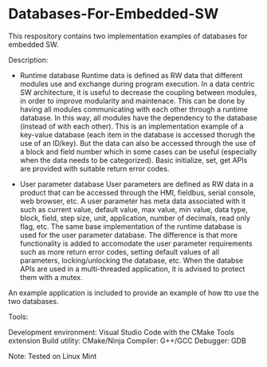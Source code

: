 # Databases-For-Embedded-SW
This respository contains two implementation examples of databases for embedded SW.

Description:

- Runtime database
Runtime data is defined as RW data that different modules use and exchange during program execution.
In a data centric SW architecture, it is useful to decrease the coupling between modules, in order to improve
modularity and maintenace. This can be done by having all modules communicating with each other through a runtime database.
In this way, all modules have the dependency to the database (instead of with each other). This is an implementation example 
of a key-value database (each item in the database is accessed thorugh the use of an ID/key). But the data can also be 
accessed through the use of a block and field number which in some cases can be useful (especially when the data needs to be categorized).
Basic initialize, set, get APIs are provided with suitable return error codes.

- User parameter database
User parameters are defined as RW data in a product that can be accessed through the HMI, fieldbus, serial console, web browser, etc.
A user parameter has meta data associated with it such as current value, default value, max value, min value, data type, block, field, 
step size, unit, application, number of decimals, read only flag, etc. The same base implementation of the runtime database is used 
for the user parameter database. The difference is that more functionality is added to accomodate the user parameter requirements 
such as more return error codes, setting default values of all parameters, locking/unlocking the database, etc. When the databse APIs
are used in a multi-threaded application, it is advised to protect them with a mutex.

An example application is included to provide an example of how tto use the two databases.

Tools:

Development environment: Visual Studio Code with the CMake Tools extension
Build utility: CMake/Ninja
Compiler: G++/GCC
Debugger: GDB

Note: Tested on Linux Mint
